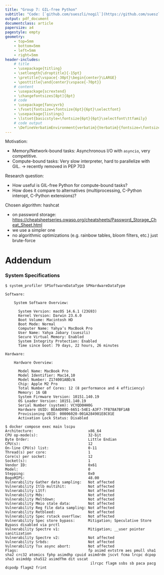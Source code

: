 ```yaml
---
title: "Group 7: GIL-free Python"
subtitle: "Code: [`github.com/sueszli/nogil`](https://github.com/sueszli/nogil)"
output: pdf_document
documentclass: article
papersize: a4
pagestyle: empty
geometry:
    - top=5mm
    - bottom=5mm
    - left=5mm
    - right=5mm
header-includes:
    # title
    - \usepackage{titling}
    - \setlength{\droptitle}{-15pt}
    - \pretitle{\vspace{-30pt}\begin{center}\LARGE}
    - \posttitle{\end{center}\vspace{-70pt}}    
    # content
    - \usepackage{scrextend}
    - \changefontsizes[8pt]{8pt}
    # code
    - \usepackage{fancyvrb}
    - \fvset{fontsize=\fontsize{6pt}{6pt}\selectfont}
    - \usepackage{listings}
    - \lstset{basicstyle=\fontsize{6pt}{6pt}\selectfont\ttfamily}
    # code output
    - \DefineVerbatimEnvironment{verbatim}{Verbatim}{fontsize=\fontsize{6pt}{6pt}}
---
```


<!--

assignment: https://www.complang.tuwien.ac.at/anton/lvas/effizienz-aufgabe24/

based on: https://github.com/sueszli/fast-snek

prof anmerkungen:

- also ich glaub wir können es so machen wie wir wollen, es geht im vor allem dass er sieht dass wir was gelernt und verstanden haben und seine optimierungen umgesetzt haben
- es muss nicht C sein
- haben aber den Freiraum uns auszutoben solange wir es erklären können was wir gemacht haben
- als metrics sollten wir jedoch auf das was in der angabe ist setzen, also cycles und so
- und unsere präsi muss etwas kompakter sein, weil wir den algo erklären müssen und die benotung ist eig solely based auf die präsi haha
-->

Motivation:

- Memory/Network-bound tasks: Asynchronous I/O with `asyncio`, very competitive.
- Compute-bound tasks: Very slow interpreter, hard to parallelize with GIL. → recently removed in PEP 703

Research question:

- How useful is GIL-free Python for compute-bound tasks?
- How does it compare to alternatives (multiprocessing, C-Python interopt, C-Python extensions)?

Chosen algorithm: hashcat

- on password storage: https://cheatsheetseries.owasp.org/cheatsheets/Password_Storage_Cheat_Sheet.html
- we use a simpler one
- no algorithmic optimizations (e.g. rainbow tables, bloom filters, etc.) just brute-force


# Addendum

### System Specifications

```
$ system_profiler SPSoftwareDataType SPHardwareDataType

Software:

    System Software Overview:

      System Version: macOS 14.6.1 (23G93)
      Kernel Version: Darwin 23.6.0
      Boot Volume: Macintosh HD
      Boot Mode: Normal
      Computer Name: Yahya’s MacBook Pro
      User Name: Yahya Jabary (sueszli)
      Secure Virtual Memory: Enabled
      System Integrity Protection: Enabled
      Time since boot: 79 days, 22 hours, 26 minutes

Hardware:

    Hardware Overview:

      Model Name: MacBook Pro
      Model Identifier: Mac14,10
      Model Number: Z174001ABD/A
      Chip: Apple M2 Pro
      Total Number of Cores: 12 (8 performance and 4 efficiency)
      Memory: 16 GB
      System Firmware Version: 10151.140.19
      OS Loader Version: 10151.140.19
      Serial Number (system): VCYQD0HH0G
      Hardware UUID: BEA4D09D-6651-54E1-A3F7-7FB78A7BF1AB
      Provisioning UDID: 00006020-001A284901E8C01E
      Activation Lock Status: Disabled
```

```
$ docker compose exec main lscpu
Architecture:                         x86_64
CPU op-mode(s):                       32-bit
Byte Order:                           Little Endian
CPU(s):                               12
On-line CPU(s) list:                  0-11
Thread(s) per core:                   1
Core(s) per socket:                   12
Socket(s):                            1
Vendor ID:                            0x61
Model:                                0
Stepping:                             0x0
BogoMIPS:                             48.00
Vulnerability Gather data sampling:   Not affected
Vulnerability Itlb multihit:          Not affected
Vulnerability L1tf:                   Not affected
Vulnerability Mds:                    Not affected
Vulnerability Meltdown:               Not affected
Vulnerability Mmio stale data:        Not affected
Vulnerability Reg file data sampling: Not affected
Vulnerability Retbleed:               Not affected
Vulnerability Spec rstack overflow:   Not affected
Vulnerability Spec store bypass:      Mitigation; Speculative Store Bypass disabled via prctl
Vulnerability Spectre v1:             Mitigation; __user pointer sanitization
Vulnerability Spectre v2:             Not affected
Vulnerability Srbds:                  Not affected
Vulnerability Tsx async abort:        Not affected
Flags:                                fp asimd evtstrm aes pmull sha1 sha2 crc32 atomics fphp asimdhp cpuid asimdrdm jscvt fcma lrcpc dcpop sha3 asimddp sha512 asimdfhm dit uscat
                                       ilrcpc flagm ssbs sb paca pacg dcpodp flagm2 frint
```
